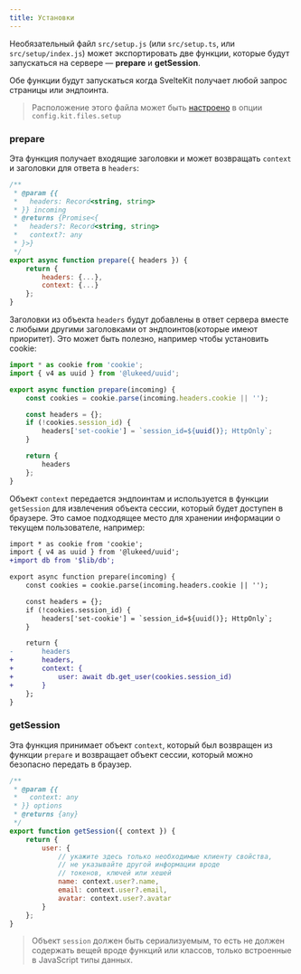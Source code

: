 ```yaml
---
title: Установки
---
```


Необязательный файл `src/setup.js` (или `src/setup.ts`, или `src/setup/index.js`) может экспортировать две функции, которые будут запускаться на сервере — **prepare** и **getSession**.

Обе функции будут запускаться когда SvelteKit получает любой запрос страницы или эндпоинта.

> Расположение этого файла может быть [настроено](#конфигурация-files) в опции `config.kit.files.setup`

### prepare

Эта функция получает входящие заголовки и может возвращать `context` и заголовки для ответа в `headers`:

```js
/**
 * @param {{
 *   headers: Record<string, string>
 * }} incoming
 * @returns {Promise<{
 *   headers?: Record<string, string>
 *   context?: any
 * }>}
 */
export async function prepare({ headers }) {
	return {
		headers: {...},
		context: {...}
	};
}
```

Заголовки из объекта `headers` будут добавлены в ответ сервера вместе с любыми другими заголовками от эндпоинтов(которые имеют приоритет). Это может быть полезно, например чтобы установить cookie:


```js
import * as cookie from 'cookie';
import { v4 as uuid } from '@lukeed/uuid';

export async function prepare(incoming) {
	const cookies = cookie.parse(incoming.headers.cookie || '');

	const headers = {};
	if (!cookies.session_id) {
		headers['set-cookie'] = `session_id=${uuid()}; HttpOnly`;
	}

	return {
		headers
	};
}
```

Объект `context` передается эндпоинтам и используется в функции `getSession` для извлечения объекта сессии, который будет доступен в браузере. Это самое подходящее место для хранении информации о текущем пользователе, например:

```diff
import * as cookie from 'cookie';
import { v4 as uuid } from '@lukeed/uuid';
+import db from '$lib/db';

export async function prepare(incoming) {
	const cookies = cookie.parse(incoming.headers.cookie || '');

	const headers = {};
	if (!cookies.session_id) {
		headers['set-cookie'] = `session_id=${uuid()}; HttpOnly`;
	}

	return {
-		headers
+		headers,
+		context: {
+			user: await db.get_user(cookies.session_id)
+		}
	};
}
```


### getSession
Эта функция принимает объект `context`, который был возвращен из функции `prepare` и возвращает объект сессии, который можно безопасно передать в браузер.

```js
/**
 * @param {{
 *   context: any
 * }} options
 * @returns {any}
 */
export function getSession({ context }) {
	return {
		user: {
			// укажите здесь только необходимые клиенту свойства,
			// не указывайте другой информации вроде
			// токенов, ключей или хешей
			name: context.user?.name,
			email: context.user?.email,
			avatar: context.user?.avatar
		}
	};
}
```

> Объект `session` должен быть сериализуемым, то есть  не должен содержать вещей вроде функций или классов, только встроенные в JavaScript типы данных.